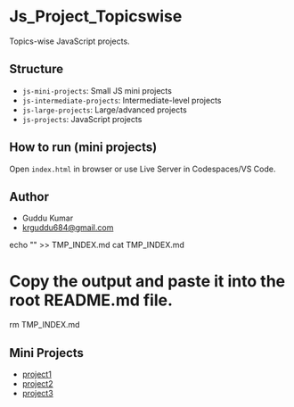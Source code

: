 # Js_Project_Topicswise

Topics-wise JavaScript projects.

## Structure
- `js-mini-projects`: Small JS mini projects
- `js-intermediate-projects`: Intermediate-level projects
- `js-large-projects`: Large/advanced projects
- `js-projects`: JavaScript projects

## How to run (mini projects)
Open `index.html` in browser or use Live Server in Codespaces/VS Code.

## Author
- Guddu Kumar
- krguddu684@gmail.com



echo "" >> TMP_INDEX.md
cat TMP_INDEX.md
# Copy the output and paste it into the root README.md file.
rm TMP_INDEX.md
## Mini Projects
- [project1](js-mini-projects/project1)
- [project2](js-mini-projects/project2)
- [project3](js-mini-projects/project3)
